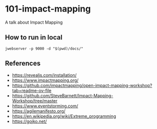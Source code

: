 # 101-impact-mapping

A talk about Impact Mapping

## How to run in local

```
jwebserver -p 9000 -d "$(pwd)/docs/"
```

## References

- https://revealjs.com/installation/
- https://www.impactmapping.org/
- https://github.com/impactmapping/open-impact-mapping-workshop?tab=readme-ov-file
- https://github.com/SteveBarnett/Impact-Mapping-Workshop/tree/master
- https://www.eventstorming.com/
- https://agilemanifesto.org/
- https://en.wikipedia.org/wiki/Extreme_programming
- https://gojko.net/